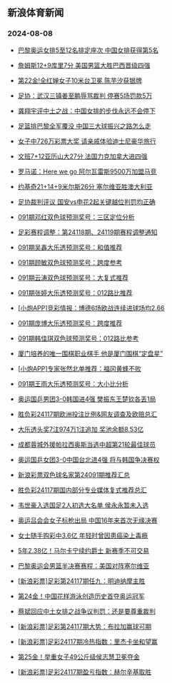 ## 新浪体育新闻 
### 2024-08-08

+ [巴黎奥运女排5至12名排定座次 中国女排获得第5名](https://sports.sina.com.cn/others/volleyball/2024-08-07/doc-inchukkp6109421.shtml)

+ [詹姆斯12+9库里7分 美国男篮大胜巴西晋级四强](https://sports.sina.com.cn/basketball/nba/2024-08-07/doc-inchukkp6111760.shtml)

+ [第22金!全红婵女子10米台卫冕 陈芋汐获银牌](https://sports.sina.com.cn/others/diving/2024-08-07/doc-inchukkp6124917.shtml)

+ [足协：武汉三镇姜至鹏辱骂裁判 停赛5场罚款5万](https://sports.sina.com.cn/china/2024-08-07/doc-inchuqsi9242716.shtml)

+ [龚翔宇评中土之战：中国女排的步伐永远不会停下](https://sports.sina.com.cn/others/volleyball/2024-08-07/doc-inchukkh7320838.shtml)

+ [足篮排巴黎全军覆没 中国三大球振兴之路怎么走](https://sports.sina.com.cn/china/2024-08-07/doc-inchukkp6114556.shtml)

+ [女子中726万彩票大奖 请亲戚体验迪士尼豪华旅行](https://sports.sina.com.cn/l/2024-08-07/doc-inchukkm9337905.shtml)

+ [文班7+12亚历山大27分 法国力克加拿大进四强](https://sports.sina.com.cn/basketball/nba/2024-08-07/doc-inchukkp6110016.shtml)

+ [罗马诺：Here we go 阿尔瓦雷斯9500万加盟马竞](https://sports.sina.com.cn/g/pl/2024-08-07/doc-inchuqsi9230087.shtml)

+ [约基奇21+14+9米尔斯26分 塞尔维亚胜澳大利亚](https://sports.sina.com.cn/basketball/nba/2024-08-07/doc-inchukkm9329629.shtml)

+ [足协裁判评议 国安vs申花2起关键越位判罚均正确](https://sports.sina.com.cn/china/2024-08-07/doc-inchvscu3565015.shtml)

+ [091期邓红双色球预测奖号：三区定位分析](https://sports.sina.com.cn/l/2024-08-07/doc-inchuzfy7054682.shtml)

+ [足彩赛程调整：第24118期、24119期赛程调整通知](https://sports.sina.com.cn/l/2024-08-07/doc-inchvfpw6952808.shtml)

+ [091期吴鑫大乐透预测奖号：和值推荐](https://sports.sina.com.cn/l/2024-08-07/doc-inchuzhh2812319.shtml)

+ [091期顾敏双色球预测奖号：跨度参考](https://sports.sina.com.cn/l/2024-08-07/doc-inchuzha3833857.shtml)

+ [091期云涛双色球预测奖号：大复式推荐](https://sports.sina.com.cn/l/2024-08-07/doc-inchuzhf5865991.shtml)

+ [091期张婷大乐透预测奖号：012路比推荐](https://sports.sina.com.cn/l/2024-08-07/doc-inchuzhf5871089.shtml)

+ [[小炮APP]竞彩情报：博德6场欧战连续进球场均2.66](https://sports.sina.com.cn/l/2024-08-07/doc-inchuqsm6045998.shtml)

+ [091期庞博大乐透预测奖号：跨度推荐](https://sports.sina.com.cn/l/2024-08-07/doc-inchuzhh2812925.shtml)

+ [091期韩佳琪双色球预测奖号：012路比参考](https://sports.sina.com.cn/l/2024-08-07/doc-inchuzhc9089728.shtml)

+ [厦门培养的唯一围棋职业棋手 他是厦门围棋“定盘星”](https://sports.sina.com.cn/go/2024-08-07/doc-inchuuya7142873.shtml)

+ [[小炮APP]专家张然北单推荐：福冈黄蜂不败](https://sports.sina.com.cn/l/2024-08-07/doc-inchuzfy7069054.shtml)

+ [091期王雨大乐透预测奖号：大小比分析](https://sports.sina.com.cn/l/2024-08-07/doc-inchuzfy7061392.shtml)

+ [奥运国乒男团3-0韩国进4强 樊振东王楚钦各丢1局](https://sports.sina.com.cn/others/pingpang/2024-08-07/doc-inchvmwa2618419.shtml)

+ [胜负彩24117期欧洲投注比例&网友调查及欧赔总汇](https://sports.sina.com.cn/l/2024-08-07/doc-inchuqse7198825.shtml)

+ [大乐透头奖7注974万1注追加 奖池余额8.53亿](https://sports.sina.com.cn/l/2024-08-07/doc-inchvwms3471544.shtml)

+ [成都蓉城外援帕拉西奥斯当选中超第21轮最佳球员](https://sports.sina.com.cn/china/2024-08-07/doc-inchukkh7306339.shtml)

+ [奥运国乒女团3-0中国台北进4强 将与韩国争决赛权](https://sports.sina.com.cn/others/pingpang/2024-08-07/doc-inchvwmx9201263.shtml)

+ [新浪彩票双色球名家第24091期推荐汇总](https://sports.sina.com.cn/l/2024-08-07/doc-inchuuyf9169606.shtml)

+ [胜负彩24117期国内部分专业媒体复式推荐总汇](https://sports.sina.com.cn/l/2024-08-07/doc-inchuuye3912828.shtml)

+ [韦世豪入选国足2人初选大名单 侯永永暂未入选](https://sports.sina.com.cn/china/2024-08-07/doc-inchvmwc9423215.shtml)

+ [奥运吕会会女子标枪出局 中国16年来首次无缘决赛](https://sports.sina.com.cn/others/athletics/2024-08-07/doc-inchvsee7458993.shtml)

+ [女士随手购彩中3.6亿 年轻时曾因患癌染上毒瘾](https://sports.sina.com.cn/l/2024-08-08/doc-inchwtrp8764670.shtml)

+ [5年2.38亿！马尔卡宁续约爵士 新赛季不可交易](https://sports.sina.com.cn/basketball/nba/2024-08-08/doc-inchwtrs6935494.shtml)

+ [巴黎奥运会男篮半决赛赛程：美国对阵塞尔维亚](https://sports.sina.com.cn/basketball/nba/2024-08-08/doc-inchwpir8886644.shtml)

+ [[新浪彩票]足彩第24117期任九：明迪纳摩主胜](https://sports.sina.com.cn/l/2024-08-08/doc-inchwtrs6947403.shtml)

+ [第24金！中国花样游泳创造历史首夺奥运冠军](https://sports.sina.com.cn/others/synchronise/2024-08-08/doc-inchwtrs6949394.shtml)

+ [蔡斌回应中土女排之战争议判罚：还是要尊重裁判](https://sports.sina.com.cn/others/volleyball/2024-08-08/doc-inchwxxq6859026.shtml)

+ [[新浪彩票]足彩第24117期大势：布拉加赢球可期](https://sports.sina.com.cn/l/2024-08-08/doc-inchwtrh3060788.shtml)

+ [[新浪彩票]足彩24117期冷热指数：里杰卡坐和望赢](https://sports.sina.com.cn/l/2024-08-08/doc-inchwtrh3063040.shtml)

+ [第25金！举重女子49公斤级侯志慧卫冕夺金](https://sports.sina.com.cn/others/weightlift/2024-08-08/doc-inchwxxm8695585.shtml)

+ [[新浪彩票]足彩24117期盈亏指数：赫尔辛基取胜](https://sports.sina.com.cn/l/2024-08-08/doc-inchwtrh3062690.shtml)


